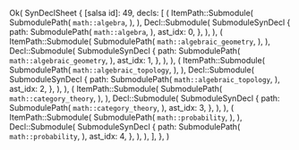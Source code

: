 Ok(
    SynDeclSheet {
        [salsa id]: 49,
        decls: [
            (
                ItemPath::Submodule(
                    SubmodulePath(
                        `math::algebra`,
                    ),
                ),
                Decl::Submodule(
                    SubmoduleSynDecl {
                        path: SubmodulePath(
                            `math::algebra`,
                        ),
                        ast_idx: 0,
                    },
                ),
            ),
            (
                ItemPath::Submodule(
                    SubmodulePath(
                        `math::algebraic_geometry`,
                    ),
                ),
                Decl::Submodule(
                    SubmoduleSynDecl {
                        path: SubmodulePath(
                            `math::algebraic_geometry`,
                        ),
                        ast_idx: 1,
                    },
                ),
            ),
            (
                ItemPath::Submodule(
                    SubmodulePath(
                        `math::algebraic_topology`,
                    ),
                ),
                Decl::Submodule(
                    SubmoduleSynDecl {
                        path: SubmodulePath(
                            `math::algebraic_topology`,
                        ),
                        ast_idx: 2,
                    },
                ),
            ),
            (
                ItemPath::Submodule(
                    SubmodulePath(
                        `math::category_theory`,
                    ),
                ),
                Decl::Submodule(
                    SubmoduleSynDecl {
                        path: SubmodulePath(
                            `math::category_theory`,
                        ),
                        ast_idx: 3,
                    },
                ),
            ),
            (
                ItemPath::Submodule(
                    SubmodulePath(
                        `math::probability`,
                    ),
                ),
                Decl::Submodule(
                    SubmoduleSynDecl {
                        path: SubmodulePath(
                            `math::probability`,
                        ),
                        ast_idx: 4,
                    },
                ),
            ),
        ],
    },
)